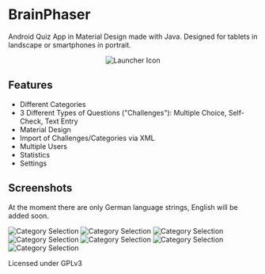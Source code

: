 # BrainPhaser

Android Quiz App in Material Design made with Java. Designed for tablets in landscape or smartphones in portrait.

<p align="center">
  <img src="https://raw.githubusercontent.com/Kamshak/BrainPhaser/master/app/src/main/res/mipmap-xxxhdpi/ic_launcher.png" alt="Launcher Icon"/>
</p>

## Features

- Different Categories
- 3 Different Types of Questions ("Challenges"): Multiple Choice, Self-Check, Text Entry
- Material Design
- Import of Challenges/Categories via XML
- Multiple Users
- Statistics
- Settings

## Screenshots

At the moment there are only German language strings, English will be added soon.

![Category Selection](https://hostr.co/file/IJiUrngctBpv/2016-05-1808.02.06.png)
![Category Selection](https://hostr.co/file/3SKdkFO0KuJ3/2016-05-1808.06.01.png)
![Category Selection](https://hostr.co/file/tgq7Z0i3tVvf/2016-05-1808.06.09.png)
![Category Selection](https://hostr.co/file/FEt2pZZi3Gcg/2016-05-1808.06.27.png)
![Category Selection](https://hostr.co/file/uXxKcOh8eNLa/2016-05-1808.06.13.png)
![Category Selection](https://hostr.co/file/5qRUjQ5nN88H/2016-05-1808.02.11.png)
![Category Selection](https://hostr.co/file/vDmUfm2Xtu2C/2016-05-1808.02.40.png)

Licensed under GPLv3

